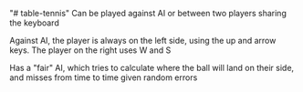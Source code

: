 "# table-tennis" 
Can be played against AI or between two players sharing the keyboard

Against AI, the player is always on the left side, using the up and arrow keys.
The player on the right uses W and S

Has a "fair" AI, which tries to calculate where the ball will land on their side, and misses from time to time given random errors